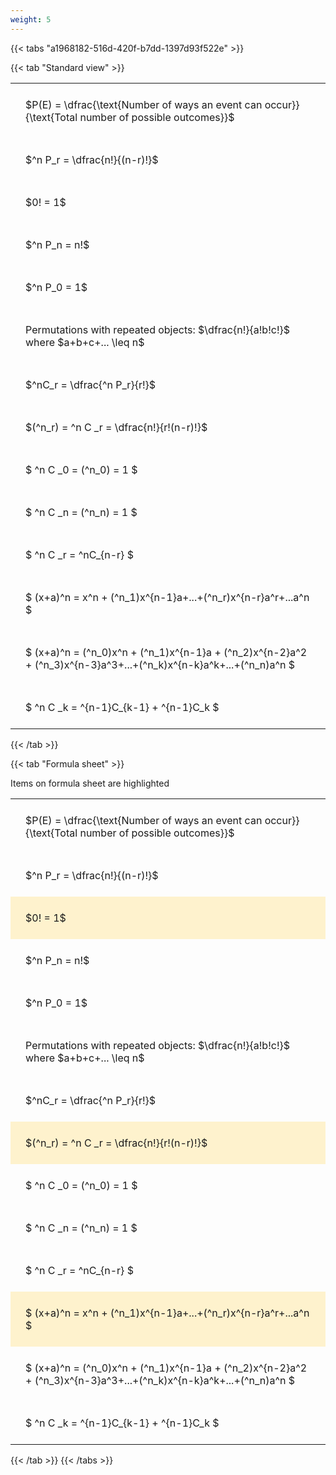 ```yaml
---
weight: 5
---
```


{{< tabs "a1968182-516d-420f-b7dd-1397d93f522e" >}}

{{< tab "Standard view" >}}

<style type="text/css">
#T_01853 th.col_heading {
  text-align: left;
  font-size: 1em;
}
#T_01853 td {
  text-align: left;
  font-size: 1em;
  padding: 1.5em;
}
</style>
<table id="T_01853">
  <thead>
  </thead>
  <tbody>
    <tr>
      <td id="T_01853_row0_col0" class="data row0 col0" >$P(E) = \dfrac{\text{Number of ways an event can occur}}{\text{Total number of possible outcomes}}$</td>
    </tr>
    <tr>
      <td id="T_01853_row1_col0" class="data row1 col0" >$^n P_r = \dfrac{n!}{(n-r)!}$</td>
    </tr>
    <tr>
      <td id="T_01853_row2_col0" class="data row2 col0" >$0! = 1$</td>
    </tr>
    <tr>
      <td id="T_01853_row3_col0" class="data row3 col0" >$^n P_n = n!$</td>
    </tr>
    <tr>
      <td id="T_01853_row4_col0" class="data row4 col0" >$^n P_0 = 1$</td>
    </tr>
    <tr>
      <td id="T_01853_row5_col0" class="data row5 col0" >Permutations with repeated objects: $\dfrac{n!}{a!b!c!}$ where $a+b+c+... \leq n$</td>
    </tr>
    <tr>
      <td id="T_01853_row6_col0" class="data row6 col0" >$^nC_r = \dfrac{^n P_r}{r!}$</td>
    </tr>
    <tr>
      <td id="T_01853_row7_col0" class="data row7 col0" >$(^n_r) = ^n C _r = \dfrac{n!}{r!(n-r)!}$</td>
    </tr>
    <tr>
      <td id="T_01853_row8_col0" class="data row8 col0" >$ ^n C _0 = (^n_0) = 1 $</td>
    </tr>
    <tr>
      <td id="T_01853_row9_col0" class="data row9 col0" >$ ^n C _n = (^n_n) = 1 $</td>
    </tr>
    <tr>
      <td id="T_01853_row10_col0" class="data row10 col0" >$ ^n C _r = ^nC_{n-r} $</td>
    </tr>
    <tr>
      <td id="T_01853_row11_col0" class="data row11 col0" >$ (x+a)^n = x^n + (^n_1)x^{n-1}a+...+(^n_r)x^{n-r}a^r+...a^n    $</td>
    </tr>
    <tr>
      <td id="T_01853_row12_col0" class="data row12 col0" >$ (x+a)^n = (^n_0)x^n + (^n_1)x^{n-1}a + (^n_2)x^{n-2}a^2 + (^n_3)x^{n-3}a^3+...+(^n_k)x^{n-k}a^k+...+(^n_n)a^n $</td>
    </tr>
    <tr>
      <td id="T_01853_row13_col0" class="data row13 col0" >$ ^n C _k = ^{n-1}C_{k-1} + ^{n-1}C_k $</td>
    </tr>
  </tbody>
</table>
{{< /tab >}}

{{< tab "Formula sheet" >}}

Items on formula sheet are highlighted 
<br>
<style type="text/css">
#T_6580c th.col_heading {
  text-align: left;
  font-size: 1em;
}
#T_6580c td {
  text-align: left;
  font-size: 1em;
  padding: 1.5em;
}
#T_6580c_row0_col0, #T_6580c_row1_col0, #T_6580c_row3_col0, #T_6580c_row4_col0, #T_6580c_row5_col0, #T_6580c_row6_col0, #T_6580c_row8_col0, #T_6580c_row9_col0, #T_6580c_row10_col0, #T_6580c_row12_col0, #T_6580c_row13_col0 {
  background-color: rgba(0,0,0,0);
}
#T_6580c_row2_col0, #T_6580c_row7_col0, #T_6580c_row11_col0 {
  background-color: rgba(255,194,10, 0.2);
}
</style>
<table id="T_6580c">
  <thead>
  </thead>
  <tbody>
    <tr>
      <td id="T_6580c_row0_col0" class="data row0 col0" >$P(E) = \dfrac{\text{Number of ways an event can occur}}{\text{Total number of possible outcomes}}$</td>
    </tr>
    <tr>
      <td id="T_6580c_row1_col0" class="data row1 col0" >$^n P_r = \dfrac{n!}{(n-r)!}$</td>
    </tr>
    <tr>
      <td id="T_6580c_row2_col0" class="data row2 col0" >$0! = 1$</td>
    </tr>
    <tr>
      <td id="T_6580c_row3_col0" class="data row3 col0" >$^n P_n = n!$</td>
    </tr>
    <tr>
      <td id="T_6580c_row4_col0" class="data row4 col0" >$^n P_0 = 1$</td>
    </tr>
    <tr>
      <td id="T_6580c_row5_col0" class="data row5 col0" >Permutations with repeated objects: $\dfrac{n!}{a!b!c!}$ where $a+b+c+... \leq n$</td>
    </tr>
    <tr>
      <td id="T_6580c_row6_col0" class="data row6 col0" >$^nC_r = \dfrac{^n P_r}{r!}$</td>
    </tr>
    <tr>
      <td id="T_6580c_row7_col0" class="data row7 col0" >$(^n_r) = ^n C _r = \dfrac{n!}{r!(n-r)!}$</td>
    </tr>
    <tr>
      <td id="T_6580c_row8_col0" class="data row8 col0" >$ ^n C _0 = (^n_0) = 1 $</td>
    </tr>
    <tr>
      <td id="T_6580c_row9_col0" class="data row9 col0" >$ ^n C _n = (^n_n) = 1 $</td>
    </tr>
    <tr>
      <td id="T_6580c_row10_col0" class="data row10 col0" >$ ^n C _r = ^nC_{n-r} $</td>
    </tr>
    <tr>
      <td id="T_6580c_row11_col0" class="data row11 col0" >$ (x+a)^n = x^n + (^n_1)x^{n-1}a+...+(^n_r)x^{n-r}a^r+...a^n    $</td>
    </tr>
    <tr>
      <td id="T_6580c_row12_col0" class="data row12 col0" >$ (x+a)^n = (^n_0)x^n + (^n_1)x^{n-1}a + (^n_2)x^{n-2}a^2 + (^n_3)x^{n-3}a^3+...+(^n_k)x^{n-k}a^k+...+(^n_n)a^n $</td>
    </tr>
    <tr>
      <td id="T_6580c_row13_col0" class="data row13 col0" >$ ^n C _k = ^{n-1}C_{k-1} + ^{n-1}C_k $</td>
    </tr>
  </tbody>
</table>
{{< /tab >}}
{{< /tabs >}}